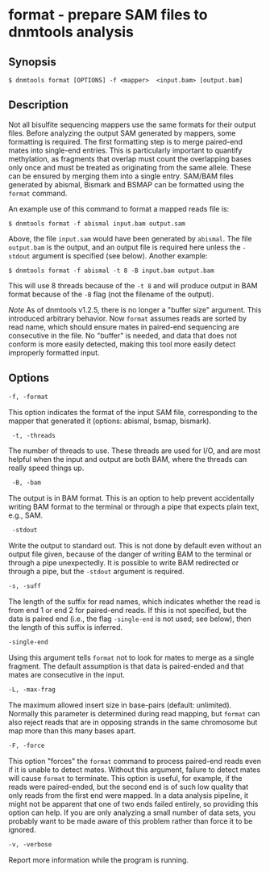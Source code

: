 # format - prepare SAM files to dnmtools analysis

## Synopsis

```shell
$ dnmtools format [OPTIONS] -f <mapper>  <input.bam> [output.bam]
```

## Description

Not all bisulfite sequencing mappers use the same formats for their
output files. Before analyzing the output SAM generated by mappers,
some formatting is required. The first formatting step is to merge
paired-end mates into single-end entries. This is particularly
important to quantify methylation, as fragments that overlap must
count the overlapping bases only once and must be treated as
originating from the same allele. These can be ensured by merging them
into a single entry.  SAM/BAM files generated by abismal, Bismark and
BSMAP can be formatted using the `format` command.

An example use of this command to format a mapped reads file is:
```shell
$ dnmtools format -f abismal input.bam output.sam
```
Above, the file `input.sam` would have been generated by `abismal`.
The file `output.bam` is the output, and an output file is required
here unless the `-stdout` argument is specified (see below). Another
example:
```shell
$ dnmtools format -f abismal -t 8 -B input.bam output.bam
```
This will use 8 threads because of the `-t 8` and will produce output
in BAM format because of the `-B` flag (not the filename of the
output).

*Note* As of dnmtools v1.2.5, there is no longer a "buffer size"
argument. This introduced arbitrary behavior. Now `format` assumes
reads are sorted by read name, which should ensure mates in paired-end
sequencing are consecutive in the file. No "buffer" is needed, and
data that does not conform is more easily detected, making this tool
more easily detect improperly formatted input.

## Options

```txt
-f, -format
```
This option indicates the format of the input SAM file, corresponding
to the mapper that generated it (options: abismal, bsmap, bismark).

```txt
 -t, -threads
```
The number of threads to use. These threads are used for I/O, and are
most helpful when the input and output are both BAM, where the threads
can really speed things up.

```txt
 -B, -bam
```
The output is in BAM format. This is an option to help prevent
accidentally writing BAM format to the terminal or through a pipe that
expects plain text, e.g., SAM.

```txt
 -stdout
```
Write the output to standard out. This is not done by default even
without an output file given, because of the danger of writing BAM to
the terminal or through a pipe unexpectedly. It is possible to write
BAM redirected or through a pipe, but the `-stdout` argument is
required.

```txt
-s, -suff
```
The length of the suffix for read names, which indicates whether the
read is from end 1 or end 2 for paired-end reads. If this is not
specified, but the data is paired end (i.e., the flag `-single-end` is
not used; see below), then the length of this suffix is inferred.

```txt
-single-end
```
Using this argument tells `format` not to look for mates to merge as a
single fragment. The default assumption is that data is paired-ended
and that mates are consecutive in the input.

```txt
-L, -max-frag
```
The maximum allowed insert size in base-pairs (default:
unlimited). Normally this parameter is determined during read mapping,
but `format` can also reject reads that are in opposing strands in the
same chromosome but map more than this many bases apart.

```txt
-F, -force
```
This option "forces" the `format` command to process paired-end reads
even if it is unable to detect mates. Without this argument, failure
to detect mates will cause `format` to terminate. This option is
useful, for example, if the reads were paired-ended, but the second
end is of such low quality that only reads from the first end were
mapped. In a data analysis pipeline, it might not be apparent that one
of two ends failed entirely, so providing this option can help. If you
are only analyzing a small number of data sets, you probably want to
be made aware of this problem rather than force it to be ignored.

```txt
-v, -verbose
```
Report more information while the program is running.
